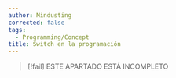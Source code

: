 ```yaml
---
author: Mindusting
corrected: false
tags:
  - Programming/Concept
title: Switch en la programación
---
```


> [!fail] ESTE APARTADO ESTÁ INCOMPLETO
